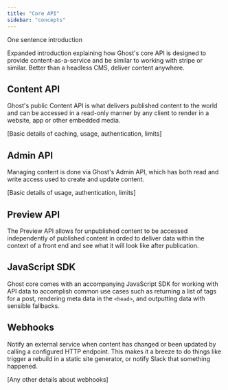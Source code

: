 ```yaml
---
title: "Core API"
sidebar: "concepts"
---
```


One sentence introduction

Expanded introduction explaining how Ghost's core API is designed to provide content-as-a-service and be similar to working with stripe or similar. Better than a headless CMS, deliver content anywhere. 

## Content API

Ghost's public Content API is what delivers published content to the world and can be accessed in a read-only manner by any client to render in a website, app or other embedded media.

[Basic details of caching, usage, authentication, limits]


## Admin API

Managing content is done via Ghost's Admin API, which has both read and write access used to create and update content. 

[Basic details of usage, authentication, limits]


## Preview API

The Preview API allows for unpublished content to be accessed independently of published content in orded to deliver data within the context of a front end and see what it will look like after publication.


## JavaScript SDK

Ghost core comes with an accompanying JavaScript SDK for working with API data to accomplish common use cases such as returning a list of tags for a post, rendering meta data in the `<head>`, and outputting data with sensible fallbacks.


## Webhooks

Notify an external service when content has changed or been updated by calling a configured HTTP endpoint. This makes it a breeze to do things like trigger a rebuild in a static site generator, or notify Slack that something happened.

[Any other details about webhooks]
